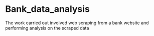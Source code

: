 # Bank_data_analysis
The work carried out involved web scraping from a bank website and performing analysis on the scraped data
